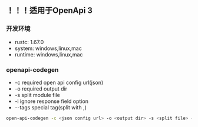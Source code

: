 ## ！！！适用于OpenApi 3

### 开发环境

- rustc: 1.67.0
- system: windows,linux,mac
- runtime: windows,linux,mac

### openapi-codegen

- -c required open api config url(json)
- -o required output dir
- -s split module file
- -i ignore response field option
- --tags special tag(split with ,)

```bash
open-api-codegen -c <json config url> -o <output dir> -s <split file> -i <ignore option> --tags <tag>
```